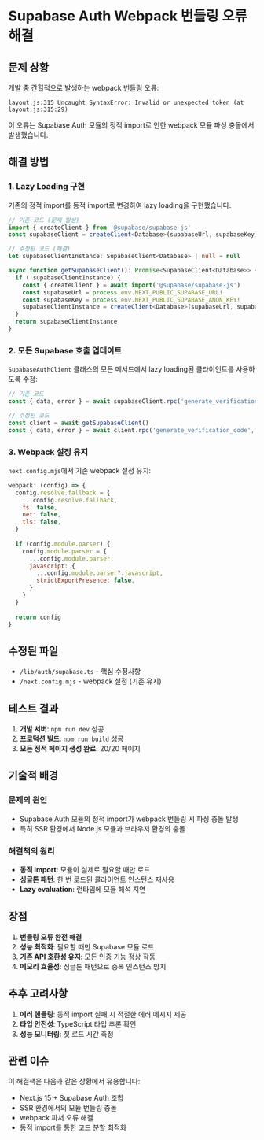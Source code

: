 # Supabase Auth Webpack 번들링 오류 해결

## 문제 상황

개발 중 간헐적으로 발생하는 webpack 번들링 오류:
```
layout.js:315 Uncaught SyntaxError: Invalid or unexpected token (at layout.js:315:29)
```

이 오류는 Supabase Auth 모듈의 정적 import로 인한 webpack 모듈 파싱 충돌에서 발생했습니다.

## 해결 방법

### 1. Lazy Loading 구현

기존의 정적 import를 동적 import로 변경하여 lazy loading을 구현했습니다.

```typescript
// 기존 코드 (문제 발생)
import { createClient } from '@supabase/supabase-js'
const supabaseClient = createClient<Database>(supabaseUrl, supabaseKey)

// 수정된 코드 (해결)
let supabaseClientInstance: SupabaseClient<Database> | null = null

async function getSupabaseClient(): Promise<SupabaseClient<Database>> {
  if (!supabaseClientInstance) {
    const { createClient } = await import('@supabase/supabase-js')
    const supabaseUrl = process.env.NEXT_PUBLIC_SUPABASE_URL!
    const supabaseKey = process.env.NEXT_PUBLIC_SUPABASE_ANON_KEY!
    supabaseClientInstance = createClient<Database>(supabaseUrl, supabaseKey)
  }
  return supabaseClientInstance
}
```

### 2. 모든 Supabase 호출 업데이트

`SupabaseAuthClient` 클래스의 모든 메서드에서 lazy loading된 클라이언트를 사용하도록 수정:

```typescript
// 기존 코드
const { data, error } = await supabaseClient.rpc('generate_verification_code', { ... })

// 수정된 코드
const client = await getSupabaseClient()
const { data, error } = await client.rpc('generate_verification_code', { ... })
```

### 3. Webpack 설정 유지

`next.config.mjs`에서 기존 webpack 설정 유지:

```javascript
webpack: (config) => {
  config.resolve.fallback = {
    ...config.resolve.fallback,
    fs: false,
    net: false,
    tls: false,
  }
  
  if (config.module.parser) {
    config.module.parser = {
      ...config.module.parser,
      javascript: {
        ...config.module.parser?.javascript,
        strictExportPresence: false,
      }
    }
  }
  
  return config
}
```

## 수정된 파일

- `/lib/auth/supabase.ts` - 핵심 수정사항
- `/next.config.mjs` - webpack 설정 (기존 유지)

## 테스트 결과

1. **개발 서버**: `npm run dev` 성공
2. **프로덕션 빌드**: `npm run build` 성공
3. **모든 정적 페이지 생성 완료**: 20/20 페이지

## 기술적 배경

### 문제의 원인
- Supabase Auth 모듈의 정적 import가 webpack 번들링 시 파싱 충돌 발생
- 특히 SSR 환경에서 Node.js 모듈과 브라우저 환경의 충돌

### 해결책의 원리
- **동적 import**: 모듈이 실제로 필요할 때만 로드
- **싱글톤 패턴**: 한 번 로드된 클라이언트 인스턴스 재사용
- **Lazy evaluation**: 런타임에 모듈 해석 지연

## 장점

1. **번들링 오류 완전 해결**
2. **성능 최적화**: 필요할 때만 Supabase 모듈 로드
3. **기존 API 호환성 유지**: 모든 인증 기능 정상 작동
4. **메모리 효율성**: 싱글톤 패턴으로 중복 인스턴스 방지

## 추후 고려사항

1. **에러 핸들링**: 동적 import 실패 시 적절한 에러 메시지 제공
2. **타입 안전성**: TypeScript 타입 추론 확인
3. **성능 모니터링**: 첫 로드 시간 측정

## 관련 이슈

이 해결책은 다음과 같은 상황에서 유용합니다:
- Next.js 15 + Supabase Auth 조합
- SSR 환경에서의 모듈 번들링 충돌
- webpack 파서 오류 해결
- 동적 import를 통한 코드 분할 최적화